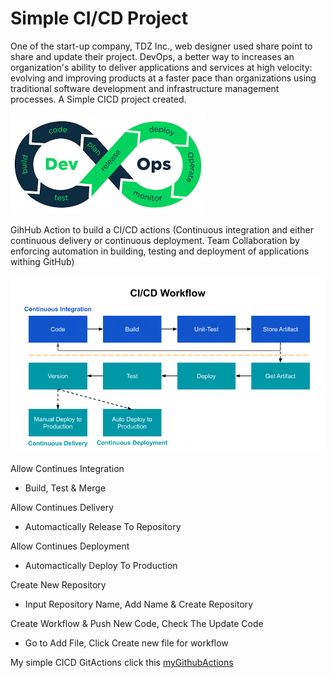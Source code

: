 # Simple CI/CD Project
One of the start-up company, TDZ Inc., web designer used share point to share and update their project. DevOps,  a better way to increases an organization's ability to deliver applications and services at high velocity: evolving and improving products at a faster pace than organizations using traditional software development and infrastructure management processes. A Simple CICD project created.


![devOps](devOps.png)


GihHub Action to build a CI/CD actions
(Continuous integration and either continuous delivery or continuous deployment. Team Collaboration by enforcing automation in building, testing and deployment of applications withing GitHub)


![CI_CD_worflow](CI_CD_worflow.png)



Allow Continues Integration

* Build, Test & Merge


Allow Continues Delivery

* Automactically Release To Repository


Allow Continues Deployment

* Automactically Deploy To Production


Create New Repository

* Input Repository Name, Add Name & Create Repository


Create Workflow & Push New Code, Check The Update Code

* Go to Add File, Click Create new file for workflow



My simple CICD GitActions click this [myGithubActions](https://nethanialtan.github.io/myGithubActions/)





